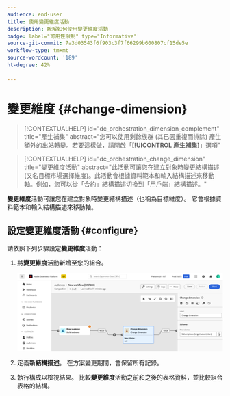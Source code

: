 ```yaml
---
audience: end-user
title: 使用變更維度活動
description: 瞭解如何使用變更維度活動
badge: label="可用性限制" type="Informative"
source-git-commit: 7a3d03543f6f903c3f7f66299b600807cf15de5e
workflow-type: tm+mt
source-wordcount: '189'
ht-degree: 42%

---
```



# 變更維度 {#change-dimension}

>[!CONTEXTUALHELP]
>id="dc_orchestration_dimension_complement"
>title="產生補集"
>abstract="您可以使用剩餘族群 (其已因重複而排除) 產生額外的出站轉變。若要這樣做，請開啟「**[!UICONTROL 產生補集]**」選項"

>[!CONTEXTUALHELP]
>id="dc_orchestration_change_dimension"
>title="變更維度活動"
>abstract="此活動可讓您在建立對象時變更結構描述 (又名目標市場選擇維度)。此活動會根據資料範本和輸入結構描述來移動軸。例如，您可以從「合約」結構描述切換到「用戶端」結構描述。"

**變更維度**&#x200B;活動可讓您在建立對象時變更結構描述（也稱為目標維度）。 它會根據資料範本和輸入結構描述來移動軸。

## 設定變更維度活動 {#configure}

請依照下列步驟設定&#x200B;**變更維度**&#x200B;活動：

1. 將&#x200B;**變更維度**&#x200B;活動新增至您的組合。

   ![](../assets/change-dimension.png)

1. 定義&#x200B;**新結構描述**。 在方案變更期間，會保留所有記錄。

1. 執行構成以檢視結果。 比較&#x200B;**變更維度**&#x200B;活動之前和之後的表格資料，並比較組合表格的結構。

<!--
## Example {#example}

In this example, we want to send an SMS delivery to all the profiles who have made a purchase. To do this, we first use a **[!UICONTROL Build audience]** activity linked to a custom "Purchase" targeting dimension to target all purchases that occurred.

We then use a **[!UICONTROL Change dimension]** activity to switch the workflow targeting dimension to "Recipients". This allows us to be able to target the recipients who match the query.
-->



<!-- on parle de dimension, mais dans UI "schema", va rester comme ça ?-->